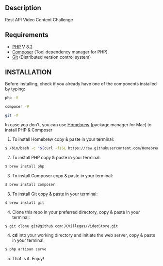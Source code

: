 ## Description
Rest API Video Content Challenge
## Requirements

- [PHP](https://www.php.net/) V 8.2
- [Composer](https://getcomposer.org/) (Tool dependency manager for PHP)
- [Git](https://git-scm.com/) (Distributed version control system)

## INSTALLATION

Before installing, check if you already have one of the components installed by typing:
```bash
php -V
```
```bash
composer -V
```
```bash
git -V
```

In case you don't, you can use [Homebrew](https://brew.sh/) (package manager for Mac) to install PHP & Composer

1. To install Homebrew copy & paste  in your terminal:
```bash
$ /bin/bash -c "$(curl -fsSL https://raw.githubusercontent.com/Homebrew/install/HEAD/install.sh)"
```

2. To install PHP copy & paste  in your terminal:
```bash
$ brew install php
```

3. To install Composer copy & paste  in your terminal:
```bash
$ brew install composer
```

3. To install Git copy & paste  in your terminal:
```bash
$ brew install git
```
4. Clone this repo in your preferred directory, copy & paste  in your terminal:
```bash
$ git clone git@github.com:JCVillegas/VideoStore.git
```

4. **cd** into your working directory and initiate the web server, copy & paste  in your terminal:
```bash
$ php artisan serve
```

5. That is it. Enjoy!


